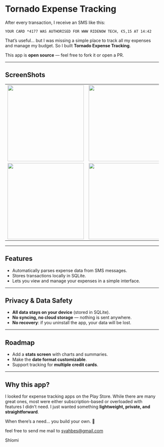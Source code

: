 # Tornado Expense Tracking

After every transaction, I receive an SMS like this:

```
YOUR CARD *4177 WAS AUTHORISED FOR WWW RIDENOW TECH, €5,15 AT 14:42
```

That’s useful… but I was missing a simple place to track all my expenses and manage my budget.
So I built **Tornado Expense Tracking**.

This app is **open source** — feel free to fork it or open a PR.

---
## ScreenShots
| | |
|---|---|
| <img src="https://github.com/user-attachments/assets/c78c1f6c-37d5-4b2a-a5e0-ce70f62a7519" width="250" /> | <img src="https://github.com/user-attachments/assets/cc705196-1a06-4dc2-b5aa-8ca6c621141e" width="250" /> |
| <img src="https://github.com/user-attachments/assets/86a29fdd-1c8a-42cf-a940-85b4bfcb3a74" width="250" /> | <img src="https://github.com/user-attachments/assets/6b6e35be-7356-4d2c-b991-43ca93b79f62" width="250" /> |


---

## Features

* Automatically parses expense data from SMS messages.
* Stores transactions locally in SQLite.
* Lets you view and manage your expenses in a simple interface.

---

## Privacy & Data Safety

* **All data stays on your device** (stored in SQLite).
* **No syncing, no cloud storage** — nothing is sent anywhere.
* **No recovery**: if you uninstall the app, your data will be lost.

---

## Roadmap

*  Add a **stats screen** with charts and summaries.
*  Make the **date format customizable**.
*  Support tracking for **multiple credit cards**.

---

## Why this app?

I looked for expense tracking apps on the Play Store.
While there are many great ones, most were either subscription-based or overloaded with features I didn’t need.
I just wanted something **lightweight, private, and straightforward**.

When there’s a need… you build your own. 🚀

feel free to send me mail to syahbes@gmail.com

Shlomi
